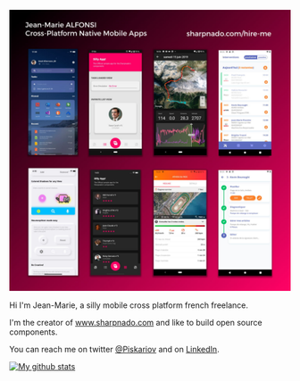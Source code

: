 ![apps](Apps_Square_Refs_1440.jpg)

Hi I'm Jean-Marie, a silly mobile cross platform french freelance.

I'm the creator of www.sharpnado.com and like to build open source components.

You can reach me on twitter [@Piskariov](https://twitter.com/Piskariov) and on [LinkedIn](https://www.linkedin.com/in/alfonsi/).

[![My github stats](https://github-readme-stats.vercel.app/api?username=roubachof&show_icons=true&theme=radical)](https://github.com/roubachof)



